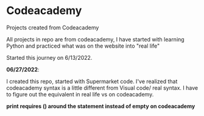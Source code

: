 # Codeacademy
Projects created from Codeacademy

All projects in repo are from codeacademy, I have started with learning Python and practiced what was on the website into "real life"

Started this journey on 6/13/2022.

**06/27/2022**:


I created this repo, started with Supermarket code.
I've realized that codeacademy syntax is a little different from Visual code/ real syntax. 
I have to figure out the equivalent in real life vs on codeacademy.

**print requires () around the statement instead of empty on codeacademy**

